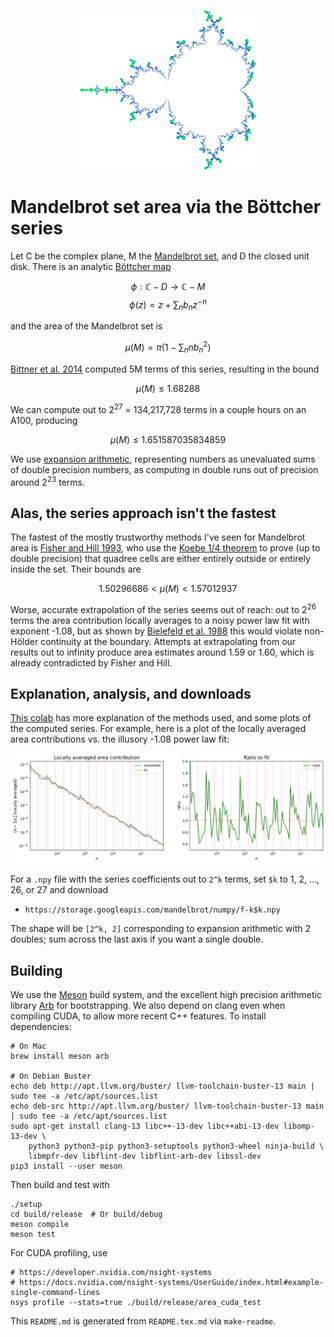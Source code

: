 <p align="center">
  <img src="logo-2x.png?raw=true" width="282" height="256" title="Bottcher visualization">
</p>

# Mandelbrot set area via the Böttcher series

Let C be the complex plane, M the [Mandelbrot set](https://en.wikipedia.org/wiki/Mandelbrot_set), and D the closed unit disk.  There is an analytic [Böttcher map](https://en.wikipedia.org/wiki/External_ray)

$$\phi : \mathbb{C} - D \to \mathbb{C} - M$$
$$\phi(z) = z + \sum_n b_n z^{-n}$$

and the area of the Mandelbrot set is

$$\mu(M) = \pi \left(1 - \sum_n n b_n^2\right)$$

[Bittner et al. 2014](https://arxiv.org/abs/1410.1212) computed 5M terms of this series, resulting in the bound

$$\mu(M) \le 1.68288$$

We can compute out to 2<sup>27</sup> = 134,217,728 terms in a couple hours on an A100, producing

$$\mu(M) \le 1.651587035834859$$

We use [expansion arithmetic](https://people.eecs.berkeley.edu/~jrs/papers/robustr.pdf), representing numbers as
unevaluated sums of double precision numbers, as computing in double runs out of precision around
2<sup>23</sup> terms.

## Alas, the series approach isn't the fastest

The fastest of the mostly trustworthy methods I've seen for Mandelbrot area is [Fisher and Hill 1993](http://citeseerx.ist.psu.edu/viewdoc/download?doi=10.1.1.53.2337&rep=rep1&type=pdf), who use the [Koebe 1/4 theorem](https://en.wikipedia.org/wiki/Koebe_quarter_theorem) to prove (up to double precision) that quadree cells are either entirely outside or entirely inside the set.  Their bounds are

$$1.50296686 < \mu(M) < 1.57012937$$

Worse, accurate extrapolation of the series seems out of reach: out to 2<sup>26</sup> terms the area contribution locally averages to a noisy power law fit with exponent -1.08, but as shown by [Bielefeld et al. 1988](https://archive.mpim-bonn.mpg.de/id/eprint/3259/1/preprint_1988_46.pdf) this would violate non-Hölder continuity at the boundary.  Attempts at extrapolating from our results out to infinity produce area estimates around 1.59 or 1.60, which is already contradicted by Fisher and Hill.

## Explanation, analysis, and downloads

[This colab](https://colab.research.google.com/drive/19FcWTtfXystwet4p06L2vMXOpP-r51ZH) has more explanation of the methods used, and some plots of the computed series.  For example, here is a plot of the locally averaged area contributions vs. the illusory -1.08 power law fit:

<p align="center">
  <img src="fit.svg?raw=true" title="Illusory power law fit">
</p>

For a `.npy` file with the series coefficients out to `2^k` terms, set `$k` to 1, 2, ..., 26, or 27 and download

* `https://storage.googleapis.com/mandelbrot/numpy/f-k$k.npy`

The shape will be `[2^k, 2]` corresponding to expansion arithmetic with 2 doubles; sum across the last axis if you want a single double.

## Building

We use the [Meson](https://mesonbuild.com) build system, and the excellent high precision arithmetic library [Arb](https://arblib.org) for bootstrapping.  We also depend on clang even when compiling CUDA, to allow more recent C++ features.  To install dependencies:

    # On Mac
    brew install meson arb

    # On Debian Buster
    echo deb http://apt.llvm.org/buster/ llvm-toolchain-buster-13 main | sudo tee -a /etc/apt/sources.list
    echo deb-src http://apt.llvm.org/buster/ llvm-toolchain-buster-13 main | sudo tee -a /etc/apt/sources.list
    sudo apt-get install clang-13 libc++-13-dev libc++abi-13-dev libomp-13-dev \
        python3 python3-pip python3-setuptools python3-wheel ninja-build \
        libmpfr-dev libflint-dev libflint-arb-dev libssl-dev
    pip3 install --user meson

Then build and test with

    ./setup
    cd build/release  # Or build/debug
    meson compile
    meson test

For CUDA profiling, use

    # https://developer.nvidia.com/nsight-systems
    # https://docs.nvidia.com/nsight-systems/UserGuide/index.html#example-single-command-lines
    nsys profile --stats=true ./build/release/area_cuda_test

This `README.md` is generated from `README.tex.md` via `make-readme`.
